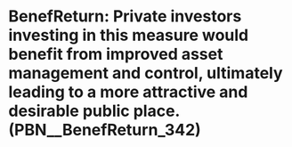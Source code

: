 # BenefReturn: __Private investors investing in this measure would benefit from improved asset management and control, ultimately leading to a more attractive and desirable public place.__ (PBN__BenefReturn_342)

